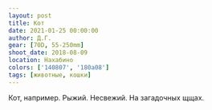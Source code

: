 ```yaml
---
layout: post
title: Кот
date: 2021-01-25 00:00:00
author: Д.Г.
gear: [70D, 55-250mm]
shoot_date: 2018-08-09
location: Нахабино
colors: ['140807', '180a08']
tags: [животные, кошки]
---
```

Кот, например. Рыжий. Несвежий. На загадочных щщах.
